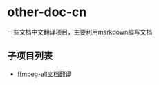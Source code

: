 # other-doc-cn
一些文档中文翻译项目，主要利用markdown编写文档

## 子项目列表
- [ffmpeg-all文档翻译](ffmpeg-doc/ffmpeg-doc-cn.md)
